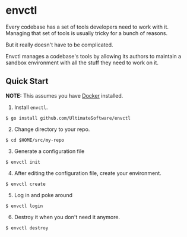 # envctl

Every codebase has a set of tools developers need to work with it. Managing that
set of tools is usually tricky for a bunch of reasons.

But it really doesn't have to be complicated.

Envctl manages a codebase's tools by allowing its authors to maintain a sandbox
environment with all the stuff they need to work on it.

## Quick Start

**NOTE:** This assumes you have [Docker](https://www.docker.com/) installed.

1. Install `envctl`.
```
$ go install github.com/UltimateSoftware/envctl
```
2. Change directory to your repo.
```
$ cd $HOME/src/my-repo
```
3. Generate a configuration file
```
$ envctl init
```
4. After editing the configuration file, create your environment.
```
$ envctl create
```
5. Log in and poke around
```
$ envctl login
```
6. Destroy it when you don't need it anymore.
```
$ envctl destroy
```
